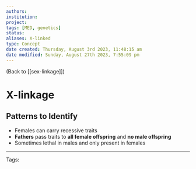 ```yaml
---
authors: 
institution: 
project: 
tags: [MED, genetics]
status: 
aliases: X-linked
type: Concept
date created: Thursday, August 3rd 2023, 11:48:15 am
date modified: Sunday, August 27th 2023, 7:55:09 pm
---
```


(Back to [[sex-linkage]])

# X-linkage

## Patterns to Identify
- Females can carry recessive traits
- **Fathers** pass traits to **all female offspring** and **no male offspring**
- Sometimes lethal in males and only present in females

---
Tags: